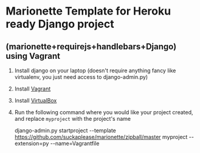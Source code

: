 Marionette Template for Heroku ready Django project
===================================================

(marionette+requirejs+handlebars+Django) using Vagrant
------------------------------------------------------
1. Install django on your laptop (doesn't require anything fancy like virtualenv, you just need access to django-admin.py)
2. Install [Vagrant][1]
3. Install [VirtualBox][2]
4. Run the following command where you would like your project created, and replace `myproject` with the project's name

    django-admin.py startproject --template https://github.com/suckaplease/marionette/zipball/master myproject --extension=py --name=Vagrantfile

[1]: http://downloads.vagrantup.com/ "Vagrant"
[2]: https://www.virtualbox.org/wiki/Downloads "VirtualBox"
